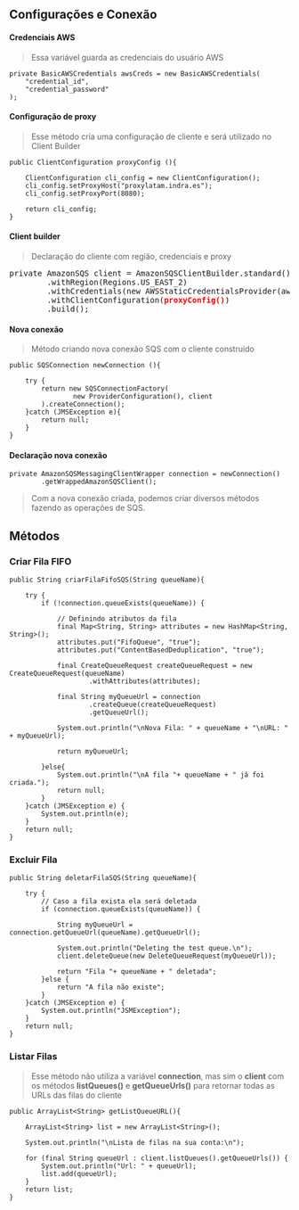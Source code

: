 ## Configurações e Conexão

#### Credenciais AWS
> Essa variável guarda as credenciais do usuário AWS

    private BasicAWSCredentials awsCreds = new BasicAWSCredentials(
        "credential_id",
        "credential_password"
    );
    
#### Configuração de proxy
> Esse método cria uma configuração de cliente e será utilizado no Client Builder

    public ClientConfiguration proxyConfig (){

        ClientConfiguration cli_config = new ClientConfiguration();
        cli_config.setProxyHost("proxylatam.indra.es");
        cli_config.setProxyPort(8080);

        return cli_config;
    }
    
#### Client builder 
> Declaração do cliente com região, credenciais e proxy

<pre>
private AmazonSQS client = AmazonSQSClientBuilder.standard()
        .withRegion(Regions.US_EAST_2)
        .withCredentials(new AWSStaticCredentialsProvider(awsCreds))
        .withClientConfiguration(<b><span style="color:red">proxyConfig()</span></b>)
        .build();
</pre>

#### Nova conexão
> Método criando nova conexão SQS com o cliente construido

    public SQSConnection newConnection (){
    
        try { 
            return new SQSConnectionFactory(
                    new ProviderConfiguration(), client
            ).createConnection();
        }catch (JMSException e){
            return null;
        }
    }
    
#### Declaração nova conexão

    private AmazonSQSMessagingClientWrapper connection = newConnection()
            .getWrappedAmazonSQSClient();
        
> Com a nova conexão criada, podemos criar diversos métodos fazendo as operações de SQS.
    
## Métodos

### Criar Fila FIFO

    public String criarFilaFifoSQS(String queueName){
    
        try {
            if (!connection.queueExists(queueName)) {
            
                // Definindo atributos da fila
                final Map<String, String> attributes = new HashMap<String, String>();
                attributes.put("FifoQueue", "true");
                attributes.put("ContentBasedDeduplication", "true");

                final CreateQueueRequest createQueueRequest = new CreateQueueRequest(queueName)
                        .withAttributes(attributes);

                final String myQueueUrl = connection
                        .createQueue(createQueueRequest)
                        .getQueueUrl();

                System.out.println("\nNova Fila: " + queueName + "\nURL: " + myQueueUrl);

                return myQueueUrl;

            }else{
                System.out.println("\nA fila "+ queueName + " já foi criada.");
                return null;
            }
        }catch (JMSException e) {
            System.out.println(e);
        }
        return null;
    }

### Excluir Fila

    public String deletarFilaSQS(String queueName){
    
        try {
            // Caso a fila exista ela será deletada
            if (connection.queueExists(queueName)) {

                String myQueueUrl = connection.getQueueUrl(queueName).getQueueUrl();

                System.out.println("Deleting the test queue.\n");
                client.deleteQueue(new DeleteQueueRequest(myQueueUrl));

                return "Fila "+ queueName + " deletada";
            }else {
                return "A fila não existe";
            }
        }catch (JMSException e) {
            System.out.println("JSMException");
        }
        return null;
    }

### Listar Filas
> Esse método não utiliza a variável **connection**, mas sim o **client** com os métodos **listQueues()** e **getQueueUrls()** para retornar todas as URLs das filas do cliente

    public ArrayList<String> getListQueueURL(){

        ArrayList<String> list = new ArrayList<String>();

        System.out.println("\nLista de filas na sua conta:\n");
        
        for (final String queueUrl : client.listQueues().getQueueUrls()) {
            System.out.println("Url: " + queueUrl);
            list.add(queueUrl);
        }
        return list;
    }

